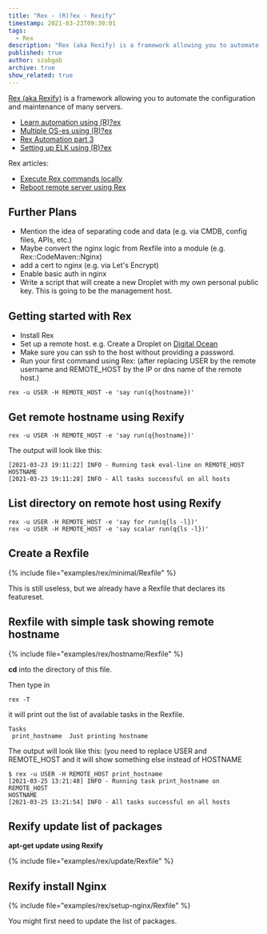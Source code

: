 ```yaml
---
title: "Rex - (R)?ex - Rexify"
timestamp: 2021-03-23T09:30:01
tags:
  - Rex
description: "Rex (aka Rexify) is a framework allowing you to automate the configuration and maintenance of many servers"
published: true
author: szabgab
archive: true
show_related: true
---
```



[Rex (aka Rexify)](https://www.rexify.org/) is a framework allowing you to automate the configuration and maintenance of many servers.


* [Learn automation using (R)?ex](/automation-with-rex)
* [Multiple OS-es using (R)?ex](/rex-multiple-oses)
* [Rex Automation part 3](/rex-automation-3)
* [Setting up ELK using (R)?ex](/elk-with-rex)

Rex articles:

* [Execute Rex commands locally](/rex-run-code-locally)
* [Reboot remote server using Rex](/rex-reboot-remote-server)

## Further Plans
* Mention the idea of separating code and data (e.g. via CMDB, config files, APIs, etc.)
* Maybe convert the nginx logic from Rexfile into a module (e.g. Rex::CodeMaven::Nginx)
* add a cert to nginx (e.g. via Let's Encrypt)
* Enable basic auth in nginx
* Write a script that will create a new Droplet with my own personal public key. This is going to be the management host.


## Getting started with Rex

* Install Rex
* Set up a remote host. e.g. Create a Droplet on [Digital Ocean](https://www.digitalocean.com/?refcode=0d4cc75b3a74)
* Make sure you can ssh to the host without providing a password.
* Run your first command using Rex: (after replacing USER by the remote username and REMOTE_HOST by the IP or dns name of the remote host.)

```
rex -u USER -H REMOTE_HOST -e 'say run(q{hostname})'
```

## Get remote hostname using Rexify

```
rex -u USER -H REMOTE_HOST -e 'say run(q{hostname})'
```

The output will look like this:

```
[2021-03-23 19:11:22] INFO - Running task eval-line on REMOTE_HOST
HOSTNAME
[2021-03-23 19:11:28] INFO - All tasks successful on all hosts
```

## List directory on remote host using Rexify

```
rex -u USER -H REMOTE_HOST -e 'say for run(q{ls -l})'
rex -u USER -H REMOTE_HOST -e 'say scalar run(q{ls -l})'
```

## Create a Rexfile

{% include file="examples/rex/minimal/Rexfile" %}

This is still useless, but we already have a Rexfile that declares its featureset.

## Rexfile with simple task showing remote hostname

{% include file="examples/rex/hostname/Rexfile" %}

**cd** into the directory of this file.

Then type in

```
rex -T
```

it will print out the list of available tasks in the Rexfile.

```
Tasks
 print_hostname  Just printing hostname
```

The output will look like this: (you need to replace USER and REMOTE_HOST and it will show something else instead of HOSTNAME

```
$ rex -u USER -H REMOTE_HOST print_hostname
[2021-03-25 13:21:48] INFO - Running task print_hostname on REMOTE_HOST
HOSTNAME
[2021-03-25 13:21:54] INFO - All tasks successful on all hosts
```

## Rexify update list of packages

**apt-get update using Rexify**

{% include file="examples/rex/update/Rexfile" %}

## Rexify install Nginx

{% include file="examples/rex/setup-nginx/Rexfile" %}

You might first need to update the list of packages.



